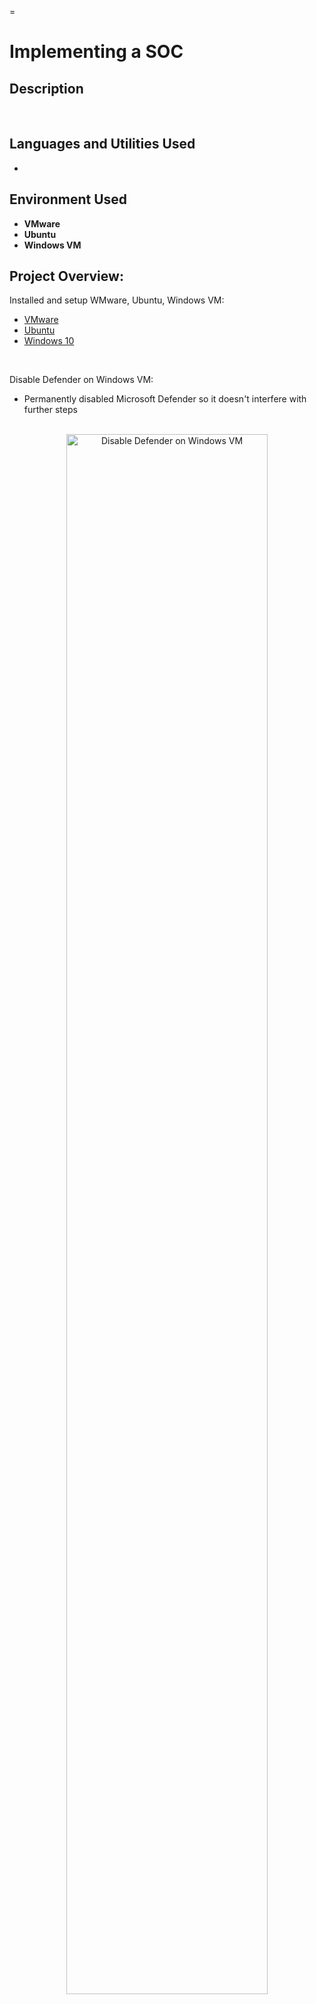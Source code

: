 =<h1>Implementing a SOC</h1>


<h2>Description</h2>

<br />


<h2>Languages and Utilities Used</h2>

- <b></b>

<h2>Environment Used</h2>

- <b>VMware</b>
- <b>Ubuntu</b>
- <b>Windows VM</b>

<h2>Project Overview:</h2>

Installed and setup WMware, Ubuntu, Windows VM: <br/>

- <a href="https://www.vmware.com/products/workstation-player/workstation-player-evaluation.html">VMware</a>
- <a href="https://ubuntu.com/download/desktop)">Ubuntu</a>
- <a href="https://www.microsoft.com/en-us/software-download/windows10">Windows 10</a>
<br />

Disable Defender on Windows VM: <br/>

- Permanently disabled Microsoft Defender so it doesn't interfere with further steps  

<p align="center"> 
<br />
<img src="https://imgur.com/o6gSKAN.png" height="80%" width="80%" alt="Disable Defender on Windows VM"/>
<br />
<br />
